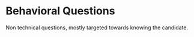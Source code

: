 # Behavioral Questions
Non technical questions, mostly targeted towards knowing the candidate.

## 

